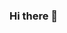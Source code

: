 ### Hi there 👋

<!--
**didi-hou/didi-hou** is a ✨ _special_ ✨ repository because its `README.md` (this file) appears on your GitHub profile.

Here are some ideas to get you started:

- 🔭 I’m currently working on my master thesis about "Data Sovereignty Risk Assessment Methodology";
- 🌱 I’m currently learning Python and Java;
- 🤔 I’m looking for help with how to improve coding skills;
- 📫 How to reach me: didi.hou@outlook.com
-->
